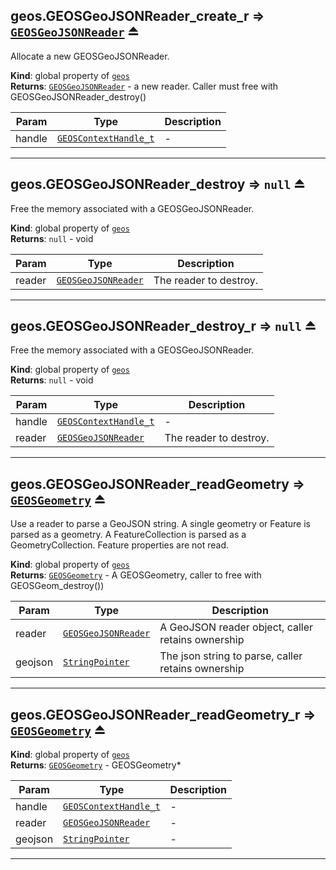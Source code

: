 <a name="exp_module_geos--geos.GEOSGeoJSONReader_create_r"></a>

## geos.GEOSGeoJSONReader\_create\_r ⇒ [<code>GEOSGeoJSONReader</code>](/typedefs-enums/typedefs-enums.html#GEOSGeoJSONReader) ⏏
Allocate a new GEOSGeoJSONReader.

**Kind**: global property of [<code>geos</code>](/typedefs-enums/typedefs-enums.html#module_geos)  
**Returns**: [<code>GEOSGeoJSONReader</code>](/typedefs-enums/typedefs-enums.html#GEOSGeoJSONReader) - a new reader. Caller must free with GEOSGeoJSONReader_destroy()  

| Param | Type | Description |
| --- | --- | --- |
| handle | [<code>GEOSContextHandle\_t</code>](/typedefs-enums/typedefs-enums.html#GEOSContextHandle_t) | - |


---
<a name="exp_module_geos--geos.GEOSGeoJSONReader_destroy"></a>

## geos.GEOSGeoJSONReader\_destroy ⇒ <code>null</code> ⏏
Free the memory associated with a GEOSGeoJSONReader.

**Kind**: global property of [<code>geos</code>](/typedefs-enums/typedefs-enums.html#module_geos)  
**Returns**: <code>null</code> - void  

| Param | Type | Description |
| --- | --- | --- |
| reader | [<code>GEOSGeoJSONReader</code>](/typedefs-enums/typedefs-enums.html#GEOSGeoJSONReader) | The reader to destroy. |


---
<a name="exp_module_geos--geos.GEOSGeoJSONReader_destroy_r"></a>

## geos.GEOSGeoJSONReader\_destroy\_r ⇒ <code>null</code> ⏏
Free the memory associated with a GEOSGeoJSONReader.

**Kind**: global property of [<code>geos</code>](/typedefs-enums/typedefs-enums.html#module_geos)  
**Returns**: <code>null</code> - void  

| Param | Type | Description |
| --- | --- | --- |
| handle | [<code>GEOSContextHandle\_t</code>](/typedefs-enums/typedefs-enums.html#GEOSContextHandle_t) | - |
| reader | [<code>GEOSGeoJSONReader</code>](/typedefs-enums/typedefs-enums.html#GEOSGeoJSONReader) | The reader to destroy. |


---
<a name="exp_module_geos--geos.GEOSGeoJSONReader_readGeometry"></a>

## geos.GEOSGeoJSONReader\_readGeometry ⇒ [<code>GEOSGeometry</code>](/typedefs-enums/typedefs-enums.html#GEOSGeometry) ⏏
Use a reader to parse a GeoJSON string. A single geometry or Feature is parsed as a geometry. A FeatureCollection is parsed as a GeometryCollection. Feature properties are not read.

**Kind**: global property of [<code>geos</code>](/typedefs-enums/typedefs-enums.html#module_geos)  
**Returns**: [<code>GEOSGeometry</code>](/typedefs-enums/typedefs-enums.html#GEOSGeometry) - A GEOSGeometry, caller to free with GEOSGeom_destroy())  

| Param | Type | Description |
| --- | --- | --- |
| reader | [<code>GEOSGeoJSONReader</code>](/typedefs-enums/typedefs-enums.html#GEOSGeoJSONReader) | A GeoJSON reader object, caller retains ownership |
| geojson | [<code>StringPointer</code>](/typedefs-enums/typedefs-enums.html#StringPointer) | The json string to parse, caller retains ownership |


---
<a name="exp_module_geos--geos.GEOSGeoJSONReader_readGeometry_r"></a>

## geos.GEOSGeoJSONReader\_readGeometry\_r ⇒ [<code>GEOSGeometry</code>](/typedefs-enums/typedefs-enums.html#GEOSGeometry) ⏏
**Kind**: global property of [<code>geos</code>](/typedefs-enums/typedefs-enums.html#module_geos)  
**Returns**: [<code>GEOSGeometry</code>](/typedefs-enums/typedefs-enums.html#GEOSGeometry) - GEOSGeometry*  

| Param | Type | Description |
| --- | --- | --- |
| handle | [<code>GEOSContextHandle\_t</code>](/typedefs-enums/typedefs-enums.html#GEOSContextHandle_t) | - |
| reader | [<code>GEOSGeoJSONReader</code>](/typedefs-enums/typedefs-enums.html#GEOSGeoJSONReader) | - |
| geojson | [<code>StringPointer</code>](/typedefs-enums/typedefs-enums.html#StringPointer) | - |


---
